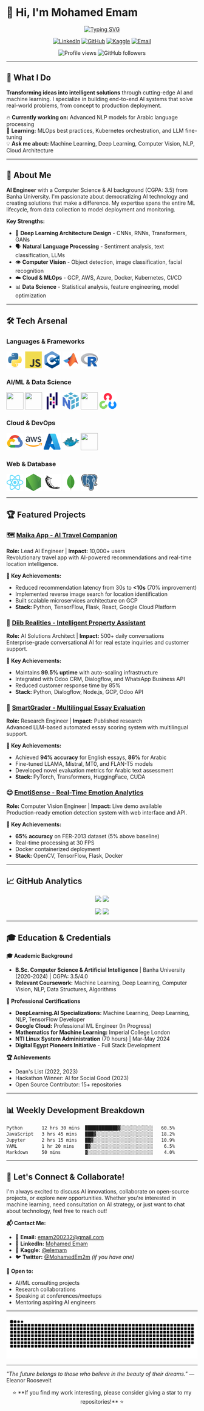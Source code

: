 # 👋 Hi, I'm **Mohamed Emam**

<p align="center">
  <a href="https://github.com/mohamed-em2m"><img src="https://readme-typing-svg.herokuapp.com/?font=Fira%20Code&size=24&pause=1000&color=2196F3&width=600&lines=AI+Engineer+%7C+ML+%26+NLP+Specialist;Computer+Vision+Enthusiast;MLOps+%26+Cloud+Advocate;Building+AI+Solutions+That+Matter" alt="Typing SVG"/></a>
</p>

<p align="center">
  <a href="https://www.linkedin.com/in/mohamed-emam-599970208/" target="blank"><img src="https://img.shields.io/badge/LinkedIn-0077B5?style=for-the-badge&logo=linkedin&logoColor=white" alt="LinkedIn" /></a>
  <a href="https://github.com/mohamed-em2m" target="blank"><img src="https://img.shields.io/badge/GitHub-181717?style=for-the-badge&logo=github&logoColor=white" alt="GitHub" /></a>
  <a href="https://www.kaggle.com/elemam" target="blank"><img src="https://img.shields.io/badge/Kaggle-20BEFF?style=for-the-badge&logo=kaggle&logoColor=white" alt="Kaggle" /></a>
  <a href="mailto:emam200232@gmail.com"><img src="https://img.shields.io/badge/Email-D14836?style=for-the-badge&logo=gmail&logoColor=white" alt="Email" /></a>
</p>

<p align="center">
  <img src="https://komarev.com/ghpvc/?username=mohamed-em2m&label=Profile%20views&color=0e75b6&style=flat" alt="Profile views" />
  <img src="https://img.shields.io/github/followers/mohamed-em2m?label=Followers&style=social" alt="GitHub followers" />
</p>

---

## 🚀 What I Do

**Transforming ideas into intelligent solutions** through cutting-edge AI and machine learning. I specialize in building end-to-end AI systems that solve real-world problems, from concept to production deployment.

🔥 **Currently working on:** Advanced NLP models for Arabic language processing  
🌱 **Learning:** MLOps best practices, Kubernetes orchestration, and LLM fine-tuning  
💡 **Ask me about:** Machine Learning, Deep Learning, Computer Vision, NLP, Cloud Architecture  

---

## 🎯 About Me

**AI Engineer** with a Computer Science & AI background (CGPA: 3.5) from Banha University. I'm passionate about democratizing AI technology and creating solutions that make a difference. My expertise spans the entire ML lifecycle, from data collection to model deployment and monitoring.

**Key Strengths:**
- 🧠 **Deep Learning Architecture Design** - CNNs, RNNs, Transformers, GANs
- 🗣️ **Natural Language Processing** - Sentiment analysis, text classification, LLMs
- 👁️ **Computer Vision** - Object detection, image classification, facial recognition
- ☁️ **Cloud & MLOps** - GCP, AWS, Azure, Docker, Kubernetes, CI/CD
- 📊 **Data Science** - Statistical analysis, feature engineering, model optimization

---

## 🛠️ Tech Arsenal

### **Languages & Frameworks**
<p align="left">
  <img src="https://raw.githubusercontent.com/devicons/devicon/master/icons/python/python-original.svg" width="45" height="45"/> 
  <img src="https://raw.githubusercontent.com/devicons/devicon/master/icons/javascript/javascript-original.svg" width="45" height="45"/> 
  <img src="https://raw.githubusercontent.com/devicons/devicon/master/icons/cplusplus/cplusplus-original.svg" width="45" height="45"/>
  <img src="https://raw.githubusercontent.com/devicons/devicon/master/icons/matlab/matlab-original.svg" width="45" height="45"/> 
  <img src="https://raw.githubusercontent.com/devicons/devicon/master/icons/r/r-original.svg" width="45" height="45"/>
</p>

### **AI/ML & Data Science**
<p align="left">
  <img src="https://www.vectorlogo.zone/logos/pytorch/pytorch-icon.svg" width="45" height="45"/>
  <img src="https://www.vectorlogo.zone/logos/tensorflow/tensorflow-icon.svg" width="45" height="45"/>
  <img src="https://raw.githubusercontent.com/devicons/devicon/master/icons/pandas/pandas-original.svg" width="45" height="45"/>
  <img src="https://raw.githubusercontent.com/devicons/devicon/master/icons/numpy/numpy-original.svg" width="45" height="45"/>
  <img src="https://upload.wikimedia.org/wikipedia/commons/0/05/Scikit_learn_logo_small.svg" width="45" height="45"/>
  <img src="https://raw.githubusercontent.com/devicons/devicon/master/icons/opencv/opencv-original.svg" width="45" height="45"/>
</p>

### **Cloud & DevOps**
<p align="left">
  <img src="https://raw.githubusercontent.com/devicons/devicon/master/icons/googlecloud/googlecloud-original.svg" width="45" height="45"/>
  <img src="https://raw.githubusercontent.com/devicons/devicon/master/icons/amazonwebservices/amazonwebservices-original-wordmark.svg" width="45" height="45"/>
  <img src="https://raw.githubusercontent.com/devicons/devicon/master/icons/azure/azure-original.svg" width="45" height="45"/>
  <img src="https://raw.githubusercontent.com/devicons/devicon/master/icons/docker/docker-original.svg" width="45" height="45"/>
  <img src="https://www.vectorlogo.zone/logos/kubernetes/kubernetes-icon.svg" width="45" height="45"/>
</p>

### **Web & Database**
<p align="left">
  <img src="https://raw.githubusercontent.com/devicons/devicon/master/icons/react/react-original.svg" width="45" height="45"/>
  <img src="https://raw.githubusercontent.com/devicons/devicon/master/icons/nodejs/nodejs-original.svg" width="45" height="45"/>
  <img src="https://raw.githubusercontent.com/devicons/devicon/master/icons/flask/flask-original.svg" width="45" height="45"/>
  <img src="https://raw.githubusercontent.com/devicons/devicon/master/icons/mongodb/mongodb-original.svg" width="45" height="45"/>
  <img src="https://raw.githubusercontent.com/devicons/devicon/master/icons/postgresql/postgresql-original.svg" width="45" height="45"/>
</p>

---

## 🏆 Featured Projects

### 🗺️ [Maika App - AI Travel Companion](https://github.com/mohamed-em2m/maika-app)
**Role:** Lead AI Engineer | **Impact:** 10,000+ users  
Revolutionary travel app with AI-powered recommendations and real-time location intelligence.

**🎯 Key Achievements:**
- Reduced recommendation latency from 30s to **<10s** (70% improvement)
- Implemented reverse image search for location identification
- Built scalable microservices architecture on GCP
- **Stack:** Python, TensorFlow, Flask, React, Google Cloud Platform

### 💬 [Diib Realities - Intelligent Property Assistant](https://github.com/mohamed-em2m/diib-chatbot)
**Role:** AI Solutions Architect | **Impact:** 500+ daily conversations  
Enterprise-grade conversational AI for real estate inquiries and customer support.

**🎯 Key Achievements:**
- Maintains **99.5% uptime** with auto-scaling infrastructure
- Integrated with Odoo CRM, Dialogflow, and WhatsApp Business API
- Reduced customer response time by 85%
- **Stack:** Python, Dialogflow, Node.js, GCP, Odoo API

### 📝 [SmartGrader - Multilingual Essay Evaluation](https://github.com/mohamed-em2m/auto-grader)
**Role:** Research Engineer | **Impact:** Published research  
Advanced LLM-based automated essay scoring system with multilingual support.

**🎯 Key Achievements:**
- Achieved **94% accuracy** for English essays, **86%** for Arabic
- Fine-tuned LLAMA, Mistral, MT0, and FLAN-T5 models
- Developed novel evaluation metrics for Arabic text assessment
- **Stack:** PyTorch, Transformers, HuggingFace, CUDA

### 😊 [EmotiSense - Real-Time Emotion Analytics](https://github.com/mohamed-em2m/emotion-detector)
**Role:** Computer Vision Engineer | **Impact:** Live demo available  
Production-ready emotion detection system with web interface and API.

**🎯 Key Achievements:**
- **65% accuracy** on FER-2013 dataset (5% above baseline)
- Real-time processing at 30 FPS
- Docker containerized deployment
- **Stack:** OpenCV, TensorFlow, Flask, Docker

---

## 📈 GitHub Analytics

<p align="center">
  <img src="https://github-readme-stats.vercel.app/api?username=mohamed-em2m&show_icons=true&theme=tokyonight&hide_border=true&include_all_commits=true&count_private=true" width="48%" />
  <img src="https://github-readme-streak-stats.herokuapp.com/?user=mohamed-em2m&theme=tokyonight&hide_border=true" width="48%" />
</p>

<p align="center">
  <img src="https://github-readme-stats.vercel.app/api/top-langs/?username=mohamed-em2m&layout=compact&theme=tokyonight&hide_border=true&include_all_commits=true&count_private=true&langs_count=8" width="48%" />
  <img src="https://github-readme-activity-graph.vercel.app/graph?username=mohamed-em2m&theme=tokyo-night&hide_border=true" width="48%" />
</p>

---

## 🎓 Education & Credentials

**🎓 Academic Background**
- **B.Sc. Computer Science & Artificial Intelligence** | Banha University (2020-2024) | CGPA: 3.5/4.0
- **Relevant Coursework:** Machine Learning, Deep Learning, Computer Vision, NLP, Data Structures, Algorithms

**📜 Professional Certifications**
- **DeepLearning.AI Specializations:** Machine Learning, Deep Learning, NLP, TensorFlow Developer
- **Google Cloud:** Professional ML Engineer (In Progress)
- **Mathematics for Machine Learning:** Imperial College London
- **NTI Linux System Administration** (70 hours) | Mar-May 2024
- **Digital Egypt Pioneers Initiative** - Full Stack Development

**🏆 Achievements**
- Dean's List (2022, 2023)
- Hackathon Winner: AI for Social Good (2023)
- Open Source Contributor: 15+ repositories

---

## 📊 Weekly Development Breakdown

```text
Python       12 hrs 30 mins  ████████████▓░░░░░░░░░░░░   60.5%
JavaScript   3 hrs 45 mins   ███▓░░░░░░░░░░░░░░░░░░░░░   18.2%
Jupyter      2 hrs 15 mins   ██▓░░░░░░░░░░░░░░░░░░░░░░   10.9%
YAML         1 hr 20 mins    █▓░░░░░░░░░░░░░░░░░░░░░░░    6.5%
Markdown     50 mins         ▓░░░░░░░░░░░░░░░░░░░░░░░░    4.0%
```

---

## 🌟 Let's Connect & Collaborate!

I'm always excited to discuss AI innovations, collaborate on open-source projects, or explore new opportunities. Whether you're interested in machine learning, need consultation on AI strategy, or just want to chat about technology, feel free to reach out!

**📬 Contact Me:**
- 📧 **Email:** [emam200232@gmail.com](mailto:emam200232@gmail.com)
- 🔗 **LinkedIn:** [Mohamed Emam](https://www.linkedin.com/in/mohamed-emam-599970208/)
- 📂 **Kaggle:** [@elemam](https://www.kaggle.com/elemam)
- 🐦 **Twitter:** [@MohamedEm2m](https://twitter.com/MohamedEm2m) *(if you have one)*

**🤝 Open to:**
- AI/ML consulting projects
- Research collaborations
- Speaking at conferences/meetups
- Mentoring aspiring AI engineers

---

<p align="center">
  <img src="https://raw.githubusercontent.com/Platane/snk/output/github-contribution-grid-snake.svg" alt="Snake animation" />
</p>

---

*"The future belongs to those who believe in the beauty of their dreams."* — Eleanor Roosevelt

<p align="center">⭐ **If you find my work interesting, please consider giving a star to my repositories!** ⭐</p>
